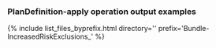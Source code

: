 ### PlanDefinition-apply operation output examples

{% include list_files_byprefix.html directory='' prefix='Bundle-IncreasedRiskExclusions_' %}